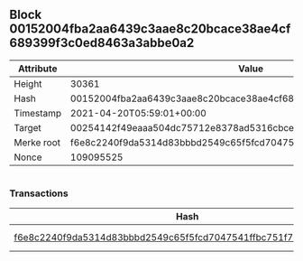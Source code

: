 ## Block 00152004fba2aa6439c3aae8c20bcace38ae4cf689399f3c0ed8463a3abbe0a2

Attribute | Value
--- | ---
Height | 30361
Hash | 00152004fba2aa6439c3aae8c20bcace38ae4cf689399f3c0ed8463a3abbe0a2
Timestamp | 2021-04-20T05:59:01+00:00
Target | 00254142f49eaaa504dc75712e8378ad5316cbcead634704b3734b6271167cc4
Merke root | f6e8c2240f9da5314d83bbbd2549c65f5fcd7047541ffbc751f7708168eee72c
Nonce | 109095525

```

```

### Transactions

Hash | Amount
--- | ---
[f6e8c2240f9da5314d83bbbd2549c65f5fcd7047541ffbc751f7708168eee72c](f6e8c2240f9da5314d83bbbd2549c65f5fcd7047541ffbc751f7708168eee72c.md) | 10.00000000 SKEPTI 
